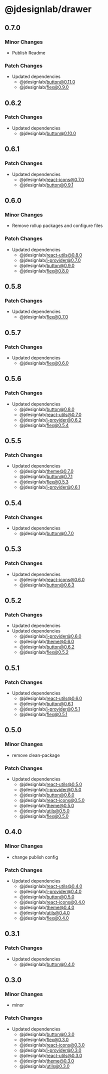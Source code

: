 # @jdesignlab/drawer

## 0.7.0

### Minor Changes

- Publish Readme

### Patch Changes

- Updated dependencies
  - @jdesignlab/button@0.11.0
  - @jdesignlab/flex@0.9.0

## 0.6.2

### Patch Changes

- Updated dependencies
  - @jdesignlab/button@0.10.0

## 0.6.1

### Patch Changes

- Updated dependencies
  - @jdesignlab/react-icons@0.7.0
  - @jdesignlab/button@0.9.1

## 0.6.0

### Minor Changes

- Remove rollup packages and configure files

### Patch Changes

- Updated dependencies
  - @jdesignlab/react-utils@0.8.0
  - @jdesignlab/j-provider@0.7.0
  - @jdesignlab/button@0.9.0
  - @jdesignlab/flex@0.8.0

## 0.5.8

### Patch Changes

- Updated dependencies
  - @jdesignlab/flex@0.7.0

## 0.5.7

### Patch Changes

- Updated dependencies
  - @jdesignlab/flex@0.6.0

## 0.5.6

### Patch Changes

- Updated dependencies
  - @jdesignlab/button@0.8.0
  - @jdesignlab/react-utils@0.7.0
  - @jdesignlab/j-provider@0.6.2
  - @jdesignlab/flex@0.5.4

## 0.5.5

### Patch Changes

- Updated dependencies
  - @jdesignlab/theme@0.7.0
  - @jdesignlab/button@0.7.1
  - @jdesignlab/flex@0.5.3
  - @jdesignlab/j-provider@0.6.1

## 0.5.4

### Patch Changes

- Updated dependencies
  - @jdesignlab/button@0.7.0

## 0.5.3

### Patch Changes

- Updated dependencies
  - @jdesignlab/react-icons@0.6.0
  - @jdesignlab/button@0.6.3

## 0.5.2

### Patch Changes

- Updated dependencies
- Updated dependencies
  - @jdesignlab/j-provider@0.6.0
  - @jdesignlab/theme@0.6.0
  - @jdesignlab/button@0.6.2
  - @jdesignlab/flex@0.5.2

## 0.5.1

### Patch Changes

- Updated dependencies
  - @jdesignlab/react-utils@0.6.0
  - @jdesignlab/button@0.6.1
  - @jdesignlab/j-provider@0.5.1
  - @jdesignlab/flex@0.5.1

## 0.5.0

### Minor Changes

- remove clean-package

### Patch Changes

- Updated dependencies
  - @jdesignlab/react-utils@0.5.0
  - @jdesignlab/j-provider@0.5.0
  - @jdesignlab/button@0.6.0
  - @jdesignlab/react-icons@0.5.0
  - @jdesignlab/theme@0.5.0
  - @jdesignlab/utils@0.5.0
  - @jdesignlab/flex@0.5.0

## 0.4.0

### Minor Changes

- change publish config

### Patch Changes

- Updated dependencies
  - @jdesignlab/react-utils@0.4.0
  - @jdesignlab/j-provider@0.4.0
  - @jdesignlab/button@0.5.0
  - @jdesignlab/react-icons@0.4.0
  - @jdesignlab/theme@0.4.0
  - @jdesignlab/utils@0.4.0
  - @jdesignlab/flex@0.4.0

## 0.3.1

### Patch Changes

- Updated dependencies
  - @jdesignlab/button@0.4.0

## 0.3.0

### Minor Changes

- minor

### Patch Changes

- Updated dependencies
  - @jdesignlab/button@0.3.0
  - @jdesignlab/flex@0.3.0
  - @jdesignlab/react-icons@0.3.0
  - @jdesignlab/j-provider@0.3.0
  - @jdesignlab/react-utils@0.3.0
  - @jdesignlab/theme@0.3.0
  - @jdesignlab/utils@0.3.0
